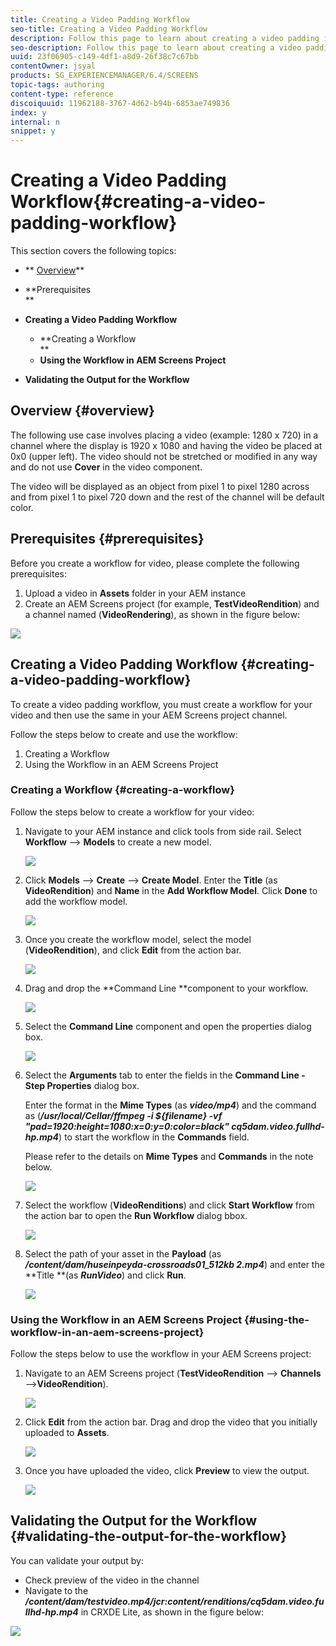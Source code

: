 ```yaml
---
title: Creating a Video Padding Workflow
seo-title: Creating a Video Padding Workflow
description: Follow this page to learn about creating a video padding in the workflow for your assets.
seo-description: Follow this page to learn about creating a video padding in the workflow for your assets.
uuid: 23f06905-c149-4df1-a8d9-26f38c7c67bb
contentOwner: jsyal
products: SG_EXPERIENCEMANAGER/6.4/SCREENS
topic-tags: authoring
content-type: reference
discoiquuid: 11962188-3767-4d62-b94b-6853ae749836
index: y
internal: n
snippet: y
---
```


# Creating a Video Padding Workflow{#creating-a-video-padding-workflow}

This section covers the following topics:

* ** [Overview](../../screens/using/creating-a-video-padding-workflow.md#overview)**
* **Prerequisites  
  **
* **Creating a Video Padding Workflow**

    * **Creating a Workflow  
      **
    * **Using the Workflow in AEM Screens Project**

* **Validating the Output for the Workflow**

## Overview {#overview}

The following use case involves placing a video (example: 1280 x 720) in a channel where the display is 1920 x 1080 and having the video be placed at 0x0 (upper left). The video should not be stretched or modified in any way and do not use **Cover** in the video component.

The video will be displayed as an object from pixel 1 to pixel 1280 across and from pixel 1 to pixel 720 down and the rest of the channel will be default color.

## Prerequisites {#prerequisites}

Before you create a workflow for video, please complete the following prerequisites:

1. Upload a video in **Assets** folder in your AEM instance
1. Create an AEM Screens project (for example, **TestVideoRendition**) and a channel named (**VideoRendering**), as shown in the figure below:

![](assets/screen_shot_2018-10-17at85307pm.png) 

## Creating a Video Padding Workflow {#creating-a-video-padding-workflow}

To create a video padding workflow, you must create a workflow for your video and then use the same in your AEM Screens project channel.

Follow the steps below to create and use the workflow:

1. Creating a Workflow
1. Using the Workflow in an AEM Screens Project

### Creating a Workflow {#creating-a-workflow}

Follow the steps below to create a workflow for your video:

1. Navigate to your AEM instance and click tools from side rail. Select **Workflow** --&gt; **Models** to create a new model.

   ![](assets/screen_shot_2018-10-17at90025pm.png)

1. Click **Models** --&gt; **Create** --&gt; **Create Model**. Enter the **Title** (as **VideoRendition**) and **Name** in the **Add Workflow Model**. Click **Done** to add the workflow model.

   ![](assets/screen_shot_2018-10-17at90747pm.png)

1. Once you create the workflow model, select the model (**VideoRendition**), and click **Edit** from the action bar.

   ![](assets/screen_shot_2018-10-17at91256pm.png)

1. Drag and drop the **Command Line **component to your workflow.

   ![](assets/screen_shot_2018-10-22at14846pm.png)

1. Select the **Command Line** component and open the properties dialog box.

   ![](assets/screen_shot_2018-10-17at95752pm.png)

1. Select the **Arguments** tab to enter the fields in the **Command Line - Step Properties** dialog box.

   Enter the format in the **Mime Types** (as ***video/mp4***) and the command as (***/usr/local/Cellar/ffmpeg -i ${filename} -vf "pad=1920:height=1080:x=0:y=0:color=black" cq5dam.video.fullhd-hp.mp4***) to start the workflow in the **Commands** field.

   Please refer to the details on **Mime Types** and **Commands** in the note below.

   ![](assets/screen_shot_2018-10-18at105300am.png)

1. Select the workflow (**VideoRenditions**) and click **Start Workflow** from the action bar to open the **Run Workflow** dialog bbox.

   ![](assets/screen_shot_2018-10-18at105335am.png)

1. Select the path of your asset in the **Payload** (as ***/content/dam/huseinpeyda-crossroads01_512kb 2.mp4***) and enter the **Title **(as ***RunVideo***) and click **Run**.

   ![](assets/screen_shot_2018-10-18at112043am.png)

### Using the Workflow in an AEM Screens Project {#using-the-workflow-in-an-aem-screens-project}

Follow the steps below to use the workflow in your AEM Screens project:

1. Navigate to an AEM Screens project (**TestVideoRendition** --&gt; **Channels** --&gt;**VideoRendition**).

   ![](assets/screen_shot_2018-10-17at100715pm.png)

1. Click **Edit** from the action bar. Drag and drop the video that you initially uploaded to **Assets**.

   ![](assets/screen_shot_2018-10-17at102806pm.png)

1. Once you have uploaded the video, click **Preview** to view the output.

   ![](assets/screen_shot_2018-10-22at15151pm.png)

## Validating the Output for the Workflow {#validating-the-output-for-the-workflow}

You can validate your output by:

* Check preview of the video in the channel
* Navigate to the ***/content/dam/testvideo.mp4/jcr:content/renditions/cq5dam.video.fullhd-hp.mp4*** in CRXDE Lite, as shown in the figure below:

![](assets/screen_shot_2018-10-22at14326pm.png)

